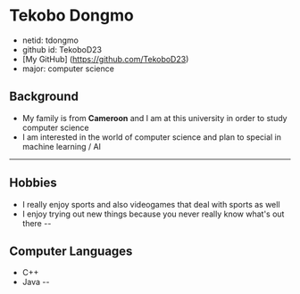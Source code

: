 # Tekobo Dongmo

* netid: tdongmo
* github id: TekoboD23
* [My GitHub] (https://github.com/TekoboD23)
* major: computer science

## Background
* My family is from **Cameroon** and I am at this university in order to study computer science
* I am interested in the world of computer science and plan to special in machine learning / AI
---

## Hobbies
* I really enjoy sports and also videogames that deal with sports as well
* I enjoy trying out new things because you never really know what's out there
--

## Computer Languages
* C++
* Java
--
